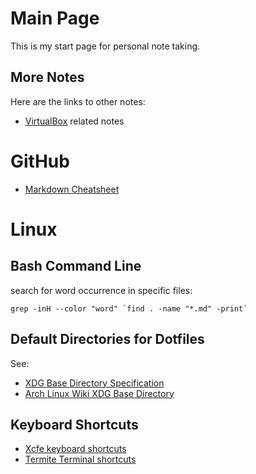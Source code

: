 # Main Page
This is my start page for personal note taking.

## More Notes

Here are the links to other notes:
- [VirtualBox](virtualbox.md) related notes

# GitHub

- [Markdown Cheatsheet](https://github.com/adam-p/markdown-here/wiki/Markdown-Cheatsheet#code)

# Linux

## Bash Command Line

search for word occurrence in specific files:

    grep -inH --color "word" `find . -name "*.md" -print`

## Default Directories for Dotfiles

See:
- [XDG Base Directory Specification](https://specifications.freedesktop.org/basedir-spec/basedir-spec-latest.html)
- [Arch Linux Wiki XDG Base Directory](https://wiki.archlinux.org/index.php/XDG_Base_Directory)

## Keyboard Shortcuts

- [Xcfe keyboard shortcuts](https://defkey.com/xfce-shortcuts)
- [Termite Terminal shortcuts](https://github.com/thestinger/termite)

